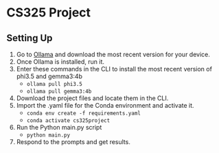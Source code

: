 # CS325 Project

## Setting Up

1. Go to [Ollama](https://ollama.com/download) and download the most recent version for your device.
2. Once Ollama is installed, run it.
3. Enter these commands in the CLI to install the most recent version of phi3.5 and gemma3:4b
    - <code>ollama pull phi3.5</code>
    - <code>ollama pull gemma3:4b</code>
4. Download the project files and locate them in the CLI.
5. Import the .yaml file for the Conda environment and activate it.
    - <code>conda env create -f requirements.yaml</code>
    - <code>conda activate cs325project</code>
6. Run the Python main.py script
    - <code>python main.py</code>
7. Respond to the prompts and get results.